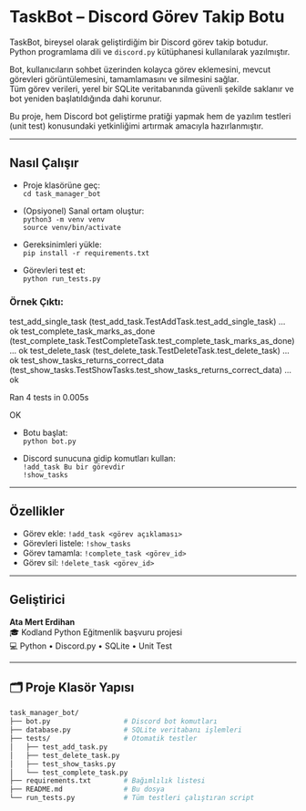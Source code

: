 # TaskBot – Discord Görev Takip Botu

TaskBot, bireysel olarak geliştirdiğim bir Discord görev takip botudur. Python programlama dili ve `discord.py` kütüphanesi kullanılarak yazılmıştır.

Bot, kullanıcıların sohbet üzerinden kolayca görev eklemesini, mevcut görevleri görüntülemesini, tamamlamasını ve silmesini sağlar.  
Tüm görev verileri, yerel bir SQLite veritabanında güvenli şekilde saklanır ve bot yeniden başlatıldığında dahi korunur.

Bu proje, hem Discord bot geliştirme pratiği yapmak hem de yazılım testleri (unit test) konusundaki yetkinliğimi artırmak amacıyla hazırlanmıştır.

---

##  Nasıl Çalışır

- Proje klasörüne geç:  
  `cd task_manager_bot`

- (Opsiyonel) Sanal ortam oluştur:  
  `python3 -m venv venv`  
  `source venv/bin/activate`

- Gereksinimleri yükle:  
  `pip install -r requirements.txt`

- Görevleri test et:  
  `python run_tests.py`  

###  Örnek Çıktı:

test_add_single_task (test_add_task.TestAddTask.test_add_single_task) ... ok test_complete_task_marks_as_done (test_complete_task.TestCompleteTask.test_complete_task_marks_as_done) ... ok test_delete_task (test_delete_task.TestDeleteTask.test_delete_task) ... ok test_show_tasks_returns_correct_data (test_show_tasks.TestShowTasks.test_show_tasks_returns_correct_data) ... ok

Ran 4 tests in 0.005s

OK

- Botu başlat:  
  `python bot.py`

- Discord sunucuna gidip komutları kullan:  
  `!add_task Bu bir görevdir`  
  `!show_tasks`

---

##  Özellikler

-  Görev ekle: `!add_task <görev açıklaması>`
-  Görevleri listele: `!show_tasks`
-  Görev tamamla: `!complete_task <görev_id>`
-  Görev sil: `!delete_task <görev_id>`

---

##  Geliştirici

**Ata Mert Erdihan**  
🎓 Kodland Python Eğitmenlik başvuru projesi  
💻 Python • Discord.py • SQLite • Unit Test

---

## 🗂️ Proje Klasör Yapısı

```bash
task_manager_bot/
├── bot.py                  # Discord bot komutları
├── database.py             # SQLite veritabanı işlemleri
├── tests/                  # Otomatik testler
│   ├── test_add_task.py
│   ├── test_delete_task.py
│   ├── test_show_tasks.py
│   └── test_complete_task.py
├── requirements.txt        # Bağımlılık listesi
├── README.md               # Bu dosya
└── run_tests.py            # Tüm testleri çalıştıran script
